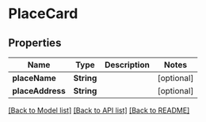 # PlaceCard

## Properties
Name | Type | Description | Notes
------------ | ------------- | ------------- | -------------
**placeName** | **String** |  | [optional] 
**placeAddress** | **String** |  | [optional] 

[[Back to Model list]](../README.md#documentation-for-models) [[Back to API list]](../README.md#documentation-for-api-endpoints) [[Back to README]](../README.md)


